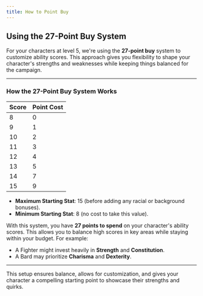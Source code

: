 ```yaml
---
title: How to Point Buy
---
```



## Using the 27-Point Buy System

For your characters at level 5, we're using the **27-point buy** system to customize ability scores. This approach gives you flexibility to shape your character's strengths and weaknesses while keeping things balanced for the campaign.

---

### How the 27-Point Buy System Works

| **Score** | **Point Cost** |
|-----------|----------------|
| 8         | 0              |
| 9         | 1              |
| 10        | 2              |
| 11        | 3              |
| 12        | 4              |
| 13        | 5              |
| 14        | 7              |
| 15        | 9              |

- **Maximum Starting Stat**: 15 (before adding any racial or background bonuses).  
- **Minimum Starting Stat**: 8 (no cost to take this value).

With this system, you have **27 points to spend** on your character's ability scores. This allows you to balance high scores in key areas while staying within your budget. For example:
- A Fighter might invest heavily in **Strength** and **Constitution**.
- A Bard may prioritize **Charisma** and **Dexterity**.

---


This setup ensures balance, allows for customization, and gives your character a compelling starting point to showcase their strengths and quirks.
